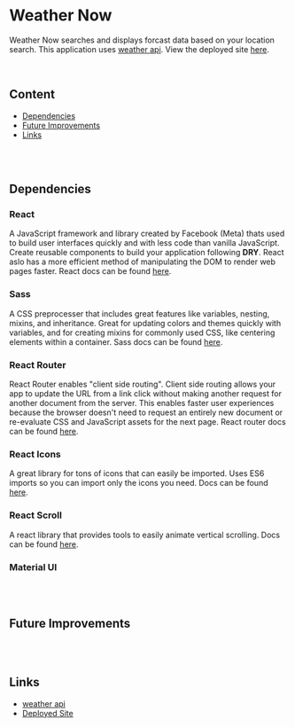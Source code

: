 # Weather Now

Weather Now searches and displays forcast data based on your location search. This application uses [weather api](https://www.weatherapi.com/). View the deployed site [here](https://weather-app-swart-sigma.vercel.app/).

<!-- --------------------------------------------------------------------------------------------To help see sections----------------- -->
<br />

## Content

- [Dependencies](#dependencies)
- [Future Improvements](#future-improvements)
- [Links](#links)

<!-- --------------------------------------------------------------------------------------------To help see sections----------------- -->
<br />
<br />

## Dependencies

### React

A JavaScript framework and library created by Facebook (Meta) thats used to build user interfaces quickly and with less code than vanilla JavaScript. Create reusable components to build your application following **DRY**. React aslo has a more efficient method of manipulating the DOM to render web pages faster. React docs can be found [here](https://reactjs.org/docs/getting-started.html).

### Sass

A CSS preprocesser that includes great features like variables, nesting, mixins, and inheritance. Great for updating colors and themes quickly with variables, and for creating mixins for commonly used CSS, like centering elements within a container. Sass docs can be found [here](https://sass-lang.com/guide).

### React Router

React Router enables "client side routing". Client side routing allows your app to update the URL from a link click without making another request for another document from the server. This enables faster user experiences because the browser doesn't need to request an entirely new document or re-evaluate CSS and JavaScript assets for the next page. React router docs can be found [here](https://reactrouter.com/en/main).

### React Icons

A great library for tons of icons that can easily be imported. Uses ES6 imports so you can import only the icons you need. Docs can be found [here](https://react-icons.github.io/react-icons/).

### React Scroll

A react library that provides tools to easily animate vertical scrolling. Docs can be found [here](https://www.npmjs.com/package/react-scroll).

### Material UI

<!-- --------------------------------------------------------------------------------------------To help see sections----------------- -->
<br />
<br />

## Future Improvements

<!-- --------------------------------------------------------------------------------------------To help see sections----------------- -->
<br />
<br />

## Links
- [weather api](https://www.weatherapi.com/)
- [Deployed Site](https://weather-app-swart-sigma.vercel.app/)

<!-- To Do for Rework
  - figure out whats currently broken
  - explore data api gives and think of fun features to work on
  - create a new wireframe
  - fix bugs and work on new features
  - good enough for job interview showcase
-->
